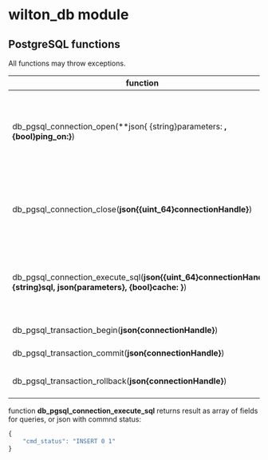 # wilton_db module

## PostgreSQL functions

All functions may throw exceptions.

| function | description |
| --- | --- |
| db_pgsql_connection_open(**json{ {string}parameters: **, {bool}ping_on:}**)                               | Connect to database. **parameters** - connection string parameters. Returns stringifyed json, containing **connectionHandle**, **ping_on** - optional, true by default. Enables ping database before each call. |
| db_pgsql_connection_close(**json{{uint_64}connectionHandle}**)                                            | Close connection to database. Requires json with connectionHandle parameter with connectionHandle value from db_pgsql_connection_open |
| db_pgsql_connection_execute_sql(**json{{uint_64}connectionHandle, {string}sql, json{parameters}, {bool}cache: }**) | Execute **sql** with parameters as {param_name:value,..} or {$1:value, ..}, **cache** - enables prepare/execute paradigm for sql query. True by default. |
| db_pgsql_transaction_begin(**json{connectionHandle}**)                                                   | Starts transaction, shortcut to BEGIN query |
| db_pgsql_transaction_commit(**json{connectionHandle}**)                                                  | Commits transaction, shortcut to COMMIT query |
| db_pgsql_transaction_rollback(**json{connectionHandle}**)                                                | Rollback transaction, shortcut to ROLLBACK query |

function **db_pgsql_connection_execute_sql** returns result as array of fields for queries, or json with commnd status:
```js
{
    "cmd_status": "INSERT 0 1"
}

```